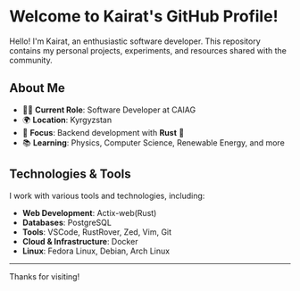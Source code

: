 # Welcome to Kairat's GitHub Profile!

Hello! I'm Kairat, an enthusiastic software developer. This repository contains my personal projects, experiments, and resources shared with the community.


## About Me

- 👨‍💻 **Current Role**: Software Developer at CAIAG  
- 🌍 **Location**: Kyrgyzstan  
- 🚀 **Focus**: Backend development with **Rust** 🦀
- 📚 **Learning**: Physics, Computer Science, Renewable Energy, and more  

## Technologies & Tools

I work with various tools and technologies, including:

- **Web Development**: Actix-web(Rust)
- **Databases**: PostgreSQL 
- **Tools**: VSCode, RustRover, Zed, Vim, Git  
- **Cloud & Infrastructure**: Docker  
- **Linux**: Fedora Linux, Debian, Arch Linux  

---

Thanks for visiting!

